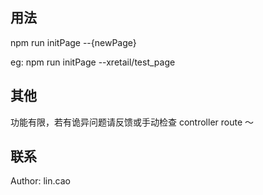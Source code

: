 ## 用法

npm run initPage --{newPage}

eg: npm run initPage --xretail/test_page

## 其他

功能有限，若有诡异问题请反馈或手动检查 controller route ～

## 联系

Author: lin.cao
